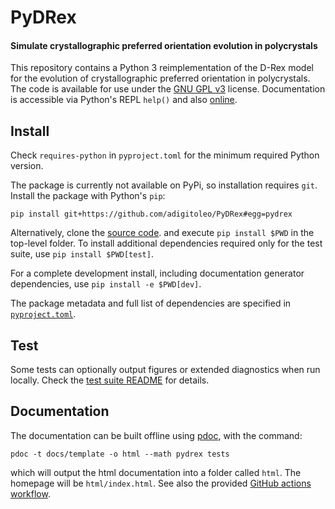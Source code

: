 # PyDRex

#### Simulate crystallographic preferred orientation evolution in polycrystals

This repository contains a Python 3 reimplementation of the D-Rex model
for the evolution of crystallographic preferred orientation in polycrystals.
The code is available for use under the [GNU GPL v3](LICENSE) license.
Documentation is accessible via Python's REPL `help()` and also [online](https://patol75.github.io/PyDRex/).

## Install

Check `requires-python` in `pyproject.toml` for the minimum required Python
version.

The package is currently not available on PyPi, so installation requires `git`.
Install the package with Python's `pip`:

    pip install git+https://github.com/adigitoleo/PyDRex#egg=pydrex

Alternatively, clone the [source code](https://github.com/Patol75/PyDRex).
and execute `pip install $PWD` in the top-level folder.
To install additional dependencies required only for the test suite,
use `pip install $PWD[test]`.

For a complete development install, including documentation generator dependencies,
use `pip install -e $PWD[dev]`.

The package metadata and full list of dependencies are specified in [`pyproject.toml`](pyproject.toml).

## Test

Some tests can optionally output figures or extended diagnostics when run locally.
Check the [test suite README](tests/README.md) for details.

## Documentation

The documentation can be built offline using [pdoc](https://github.com/mitmproxy/pdoc),
with the command:

    pdoc -t docs/template -o html --math pydrex tests

which will output the html documentation into a folder called `html`.
The homepage will be `html/index.html`.
See also the provided [GitHub actions workflow](.github/workflows/docs.yml).
